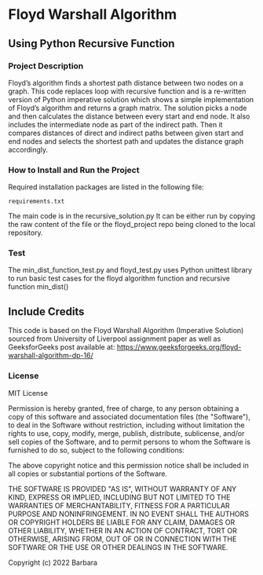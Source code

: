 # Floyd Warshall Algorithm
## Using Python Recursive Function

### Project Description 
Floyd’s algorithm finds a shortest path distance between two nodes on a graph. This code replaces loop with recursive function and is a re-written version of Python imperative solution which shows a simple implementation of Floyd’s algorithm and returns a graph matrix. 
The solution picks a node and then calculates the distance between every start and end node. It also includes the intermediate node as part
of the indirect path. Then it compares distances of direct and indirect paths between given start and end nodes and selects the shortest path and updates the distance graph accordingly.

### How to Install and Run the Project
Required installation packages are listed in the following file:
```
requirements.txt
```

The main code is in the recursive_solution.py
It can be either run by copying the raw content of the file or the floyd_project repo being cloned to the local repository.


### Test
The min_dist_function_test.py and floyd_test.py uses Python unittest library to run basic test cases for the floyd algorithm function and recursive function min_dist()

## Include Credits
This code is based on the Floyd Warshall Algorithm (Imperative Solution) sourced from University of Liverpool assignment paper as well as GeeksforGeeks post available at: https://www.geeksforgeeks.org/floyd-warshall-algorithm-dp-16/

### License
MIT License



Permission is hereby granted, free of charge, to any person obtaining a copy of this software and associated documentation files (the "Software"), to deal in the Software without restriction, including without limitation the rights to use, copy, modify, merge, publish, distribute, sublicense, and/or sell copies of the Software, and to permit persons to whom the Software is furnished to do so, subject to the following conditions:

The above copyright notice and this permission notice shall be included in all copies or substantial portions of the Software.

THE SOFTWARE IS PROVIDED "AS IS", WITHOUT WARRANTY OF ANY KIND, EXPRESS OR IMPLIED, INCLUDING BUT NOT LIMITED TO THE WARRANTIES OF MERCHANTABILITY, FITNESS FOR A PARTICULAR PURPOSE AND NONINFRINGEMENT. IN NO EVENT SHALL THE AUTHORS OR COPYRIGHT HOLDERS BE LIABLE FOR ANY CLAIM, DAMAGES OR OTHER LIABILITY, WHETHER IN AN ACTION OF CONTRACT, TORT OR OTHERWISE, ARISING FROM, OUT OF OR IN CONNECTION WITH THE SOFTWARE OR THE USE OR OTHER DEALINGS IN THE SOFTWARE.

Copyright (c) 2022 Barbara
